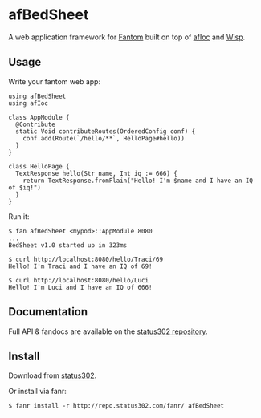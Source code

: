 # afBedSheet

A web application framework for [Fantom](http://fantom.org/) built on top of [afIoc](http://repo.status302.com/doc/afIoc/#overview) and [Wisp](http://fantom.org/doc/wisp/index.html).



## Usage

Write your fantom web app:

    using afBedSheet
    using afIoc

    class AppModule {
      @Contribute
      static Void contributeRoutes(OrderedConfig conf) {
        conf.add(Route(`/hello/**`, HelloPage#hello))
      }
    }

    class HelloPage {
      TextResponse hello(Str name, Int iq := 666) {
        return TextResponse.fromPlain("Hello! I'm $name and I have an IQ of $iq!")
      }
    }

Run it:

    $ fan afBedSheet <mypod>::AppModule 8080
    ...
    BedSheet v1.0 started up in 323ms

    $ curl http://localhost:8080/hello/Traci/69
    Hello! I'm Traci and I have an IQ of 69!

    $ curl http://localhost:8080/hello/Luci
    Hello! I'm Luci and I have an IQ of 666!



## Documentation

Full API & fandocs are available on the [status302 repository](http://repo.status302.com/doc/afBedSheet/#overview).



## Install

Download from [status302](http://repo.status302.com/browse/afBedSheet).

Or install via fanr:

    $ fanr install -r http://repo.status302.com/fanr/ afBedSheet
